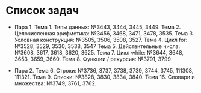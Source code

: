 # Список задач

* Пара 1.
	Тема 1. Типы данных: 			№3443, 3444, 3445, 3449.
	Тема 2. Целочисленная арифметика: 	№3456, 3468, 3471, 3478, 3535.
	Тема 3. Условная конструкция: 		№3505, 3506, 3508, 3527.
	Тема 4. Цикл for: 			№3528, 3529, 3530, 3538, 3547
	Тема 5. Действительные числа: 		№3608, 3617, 3618, 3620, 3625.
	Тема 7. Цикл while: 			№3644, 3648, 3653, 3659, 3660.
	Тема 8. Функции / рекурсия: 		№3791, 3799

* Пара 2.
	Тема 6. Строки: 			№3736, 3737, 3738, 3739, 3744, 3745, 111308, 111321.
	Тема 9. Списки: 			№3828, 3830, 3834, 3840.
	Тема 16. Словари и множества:		№3749, 3761, 3762.
